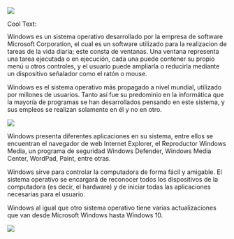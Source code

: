 ![](https://images.cooltext.com/5136268.png)

<a href="http://cooltext.com" target="_top"><img src="https://cooltext.com/images/ct_pixel.gif" width="80" height="15" alt="Cool Text: Logo and Graphics Generator" border="0" /></a>

Windows es un sistema operativo desarrollado por la empresa de software Microsoft Corporation, el cual es un software utilizado para la realizacion de tareas de la vida diaria; este consta de ventanas. Una ventana representa una tarea ejecutada o en ejecución, cada una puede contener su propio menú u otros controles, y el usuario puede ampliarla o reducirla mediante un dispositivo señalador como el ratón o mouse.

Windows es el sistema operativo más propagado a nivel mundial, utilizado por millones de usuarios. Tanto así fue su predominio en la informática que la mayoría de programas se han desarrollados pensando en este sistema, y sus empleos se realizan solamente en él y no en otro.

![](http://applesencia.com/files/2011/12/Windows-logo.jpg)  

Windows presenta diferentes aplicaciones en su sistema, entre ellos se encuentran el navegador de web Internet Explorer, el Reproductor Windows Media, un programa de seguridad Windows Defender, Windows Media Center, WordPad, Paint, entre otras.

Windows sirve para controlar la computadora de forma fácil y amigable. El sistema operativo se encargará de reconocer todos los dispositivos de la computadora (es decir, el hardware) y de iniciar todas las aplicaciones necesarias para el usuario. 

Windows al igual que otro sistema operativo tiene varias actualizaciones que van desde Microsoft Windows hasta Windows 10.

![](https://1.bp.blogspot.com/-mxGn01wSt3M/VFAB9HUnKAI/AAAAAAAAAF8/My48WojgmtQ/s1600/evolucion-bueno-malo.jpg)


